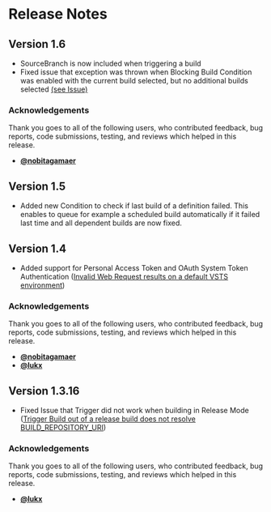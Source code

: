 # Release Notes

## Version 1.6
- SourceBranch is now included when triggering a build 
- Fixed issue that exception was thrown when Blocking Build Condition was enabled with the current build selected, but no additional builds selected [(see Issue)](https://github.com/huserben/TfsExtensions/issues/4)

### Acknowledgements
Thank you goes to all of the following users, who contributed feedback, bug reports, code submissions, testing, and reviews which helped in this release.  
- [**@nobitagamaer**](https://github.com/nobitagamer)  

## Version 1.5
- Added new Condition to check if last build of a definition failed. This enables to queue for example a scheduled build automatically if it failed last time and all dependent builds are now fixed.

## Version 1.4
- Added support for Personal Access Token and OAuth System Token Authentication ([Invalid Web Request results on a default VSTS environment](https://github.com/huserben/TfsExtensions/issues/2))

### Acknowledgements
Thank you goes to all of the following users, who contributed feedback, bug reports, code submissions, testing, and reviews which helped in this release.  
- [**@nobitagamaer**](https://github.com/nobitagamer)  
- [**@lukx**](https://github.com/lukx)

## Version 1.3.16
- Fixed Issue that Trigger did not work when building in Release Mode ([Trigger Build out of a release build does not resolve BUILD_REPOSITORY_URI](https://github.com/huserben/TfsExtensions/issues/1))

### Acknowledgements
Thank you goes to all of the following users, who contributed feedback, bug reports, code submissions, testing, and reviews which helped in this release.  
- [**@lukx**](https://github.com/lukx)